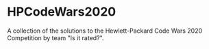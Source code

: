 # HPCodeWars2020
A collection of the solutions to the Hewlett-Packard Code Wars 2020 Competition by team "Is it rated?".
